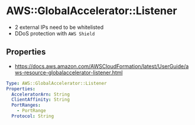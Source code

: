 # AWS::GlobalAccelerator::Listener

- 2 external IPs need to be whitelisted
- DDoS protection with `AWS Shield`

## Properties

- <https://docs.aws.amazon.com/AWSCloudFormation/latest/UserGuide/aws-resource-globalaccelerator-listener.html>

```yaml
Type: AWS::GlobalAccelerator::Listener
Properties:
  AcceleratorArn: String
  ClientAffinity: String
  PortRanges:
    - PortRange
  Protocol: String
```
